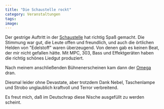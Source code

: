 ```yaml
---
title: "Die Schaustelle rockt"
category: Veranstaltungen
tags: 
image: 
---
```


Der gestrige Auftritt in der [Schaustelle](http://www.schaustelle.com/) hat richtig Spaß gemacht. Die Stimmung war gut, die Leute offen und freundlich, und auch die örtlichen Helden von "Edelstoff" waren überzeugend. Von denen gab es keinen Beat, der mir nicht gefallen hätte. Mit MPC, 303, Bass und Effektgeräten haben die richtig schönes Liedgut produziert.  

Nach meinem anschließenden Bühnenerscheinen kam dann der [Omega](http://www.88komaflash.de/) dran.  

Diesmal leider ohne Devastate, aber trotzdem Dank Nebel, Taschenlampe und Strobo unglaublich kraftvoll und Terror verbreitend.  

Es freut mich, daß im Deutschrap diese Nische ausgefüllt zu werden scheint.

